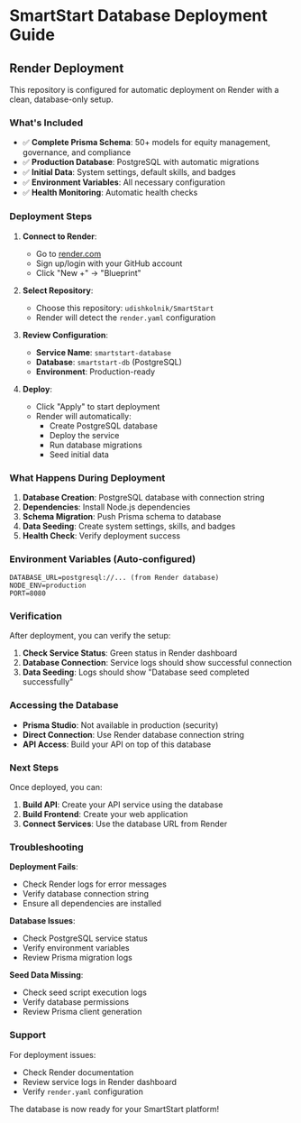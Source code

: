 # SmartStart Database Deployment Guide

## Render Deployment

This repository is configured for automatic deployment on Render with a clean, database-only setup.

### What's Included

- ✅ **Complete Prisma Schema**: 50+ models for equity management, governance, and compliance
- ✅ **Production Database**: PostgreSQL with automatic migrations
- ✅ **Initial Data**: System settings, default skills, and badges
- ✅ **Environment Variables**: All necessary configuration
- ✅ **Health Monitoring**: Automatic health checks

### Deployment Steps

1. **Connect to Render**:
   - Go to [render.com](https://render.com)
   - Sign up/login with your GitHub account
   - Click "New +" → "Blueprint"

2. **Select Repository**:
   - Choose this repository: `udishkolnik/SmartStart`
   - Render will detect the `render.yaml` configuration

3. **Review Configuration**:
   - **Service Name**: `smartstart-database`
   - **Database**: `smartstart-db` (PostgreSQL)
   - **Environment**: Production-ready

4. **Deploy**:
   - Click "Apply" to start deployment
   - Render will automatically:
     - Create PostgreSQL database
     - Deploy the service
     - Run database migrations
     - Seed initial data

### What Happens During Deployment

1. **Database Creation**: PostgreSQL database with connection string
2. **Dependencies**: Install Node.js dependencies
3. **Schema Migration**: Push Prisma schema to database
4. **Data Seeding**: Create system settings, skills, and badges
5. **Health Check**: Verify deployment success

### Environment Variables (Auto-configured)

```env
DATABASE_URL=postgresql://... (from Render database)
NODE_ENV=production
PORT=8080
```

### Verification

After deployment, you can verify the setup:

1. **Check Service Status**: Green status in Render dashboard
2. **Database Connection**: Service logs should show successful connection
3. **Data Seeding**: Logs should show "Database seed completed successfully"

### Accessing the Database

- **Prisma Studio**: Not available in production (security)
- **Direct Connection**: Use Render database connection string
- **API Access**: Build your API on top of this database

### Next Steps

Once deployed, you can:

1. **Build API**: Create your API service using the database
2. **Build Frontend**: Create your web application
3. **Connect Services**: Use the database URL from Render

### Troubleshooting

**Deployment Fails**:
- Check Render logs for error messages
- Verify database connection string
- Ensure all dependencies are installed

**Database Issues**:
- Check PostgreSQL service status
- Verify environment variables
- Review Prisma migration logs

**Seed Data Missing**:
- Check seed script execution logs
- Verify database permissions
- Review Prisma client generation

### Support

For deployment issues:
- Check Render documentation
- Review service logs in Render dashboard
- Verify `render.yaml` configuration

The database is now ready for your SmartStart platform!
